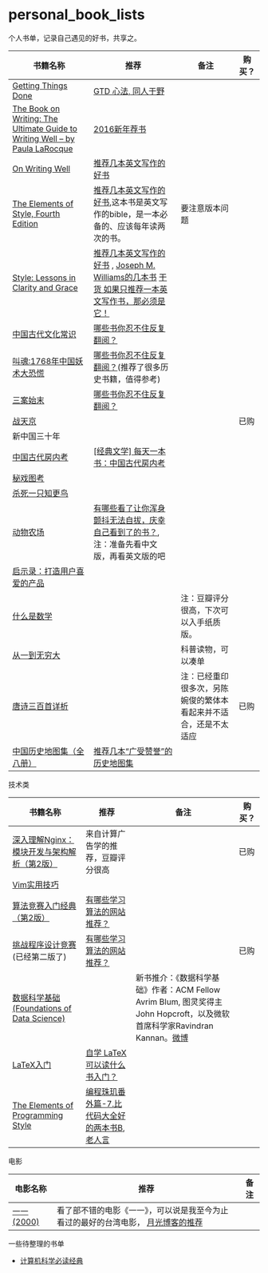 # personal_book_lists
个人书单，记录自己遇见的好书，共享之。

书籍名称 | 推荐 | 备注 | 购买？|
--- | --- | --- | --- 
[Getting Things Done](https://book.douban.com/subject/1316569/) | [GTD 心法, 同人于野](https://book.douban.com/review/1930909/) | 
[The Book on Writing: The Ultimate Guide to Writing Well – by Paula LaRocque](http://www.geekonomics10000.com/934) | [2016新年荐书](http://www.geekonomics10000.com/934) |
[On Writing Well](https://book.douban.com/subject/4740002/) | [推荐几本英文写作的好书](http://www.claudxiao.net/2011/07/books_on_writing/) |
[The Elements of Style, Fourth Edition](https://book.douban.com/subject/1433835/) | [推荐几本英文写作的好书](http://www.claudxiao.net/2011/07/books_on_writing/),这本书是英文写作的bible，是一本必备的、应该每年读两次的书。 | 要注意版本问题
[Style: Lessons in Clarity and Grace](https://book.douban.com/subject/4107521/) | [推荐几本英文写作的好书](http://www.claudxiao.net/2011/07/books_on_writing/) , [Joseph M. Williams的几本书](http://www.360doc.com/content/09/0607/12/3630_3800668.shtml) [干货 如果只推荐一本英文写作书，那必须是它！](http://mp.weixin.qq.com/s?__biz=MzAwMjM3MTc5OA==&mid=401553153&idx=1&sn=3e9cb5b1c5c2bccec5c1f5df9e37acad&scene=21#wechat_redirect)|
[中国古代文化常识](https://book.douban.com/subject/2747765/) | [哪些书你忍不住反复翻阅？](https://www.zhihu.com/question/40328549/answer/121739687) |
[叫魂:1768年中国妖术大恐慌](https://book.douban.com/subject/1269182/) | [哪些书你忍不住反复翻阅？](https://www.zhihu.com/question/40328549/answer/87031941)(推荐了很多历史书籍，值得参考) |
[三案始末](https://book.douban.com/subject/25760457/) | [哪些书你忍不住反复翻阅？](https://www.zhihu.com/question/40328549/answer/87031941) |
[战天京](https://book.douban.com/subject/1027725/) |  |  | 已购
新中国三十年 |  |
[中国古代房内考](https://book.douban.com/subject/1069138/) | [[经典文学] 每天一本书：中国古代房内考](http://bbs.feng.com/forum.php?mod=viewthread&tid=8324606) |
[秘戏图考](https://book.douban.com/subject/1010010/) |  |
[杀死一只知更鸟](https://book.douban.com/subject/6781808/) |  |
[动物农场](https://book.douban.com/subject/2035179/) | [有哪些看了让你浑身颤抖无法自拔，庆幸自己看到了的书？](https://www.zhihu.com/question/39474276/answer/82941687), 注：准备先看中文版，再看英文版的吧 | 
[启示录：打造用户喜爱的产品](https://book.douban.com/subject/5914587/) |  |
[什么是数学](https://book.douban.com/subject/1320282/) |  | 注：豆瓣评分很高，下次可以入手纸质版。
[从一到无穷大](https://book.douban.com/subject/1102715/) |  | 科普读物，可以凑单
[唐诗三百首详析](https://book.douban.com/subject/1274790/) |  | 注：已经重印很多次，另陈婉俊的繁体本看起来并不适合，还是不太适应 | 已购
[中国历史地图集（全八册）](https://book.douban.com/subject/1055304/) | [推荐几本“广受赞誉”的历史地图集](http://www.guokr.com/blog/220601/) |



技术类

书籍名称 | 推荐 | 备注 | 购买？
--- | --- | --- | --- 
[深入理解Nginx：模块开发与架构解析（第2版）](https://book.douban.com/subject/26745255/) | 来自计算广告学的推荐，豆瓣评分很高 |  | 已购
[Vim实用技巧](https://book.douban.com/subject/25869486/) |  |
[算法竞赛入门经典（第2版）](https://book.douban.com/subject/25902102/) | [有哪些学习算法的网站推荐？](https://www.zhihu.com/question/20368410/answer/60180633) |
[挑战程序设计竞赛](https://book.douban.com/subject/24749842/)(已经第二版了) | [有哪些学习算法的网站推荐？](https://www.zhihu.com/question/20368410/answer/60180633) |  | 已购
[数据科学基础(Foundations of Data Science)](https://www.cs.cornell.edu/jeh/book2016June9.pdf) |  | 新书推介：《数据科学基础》作者：ACM Fellow Avrim Blum, 图灵奖得主John Hopcroft，以及微软首席科学家Ravindran Kannan。[微博](http://weibo.com/1657470871/EbJ02Effi?type=comment#_rnd1475831904869)
[LaTeX入门](https://book.douban.com/subject/24703731/) | [自学 LaTeX 可以读什么书入门？](https://www.zhihu.com/question/26645810) |  |
[The Elements of Programming Style](https://book.douban.com/subject/1470267/) | [编程珠玑番外篇-7.比代码大全好的两本书B](http://blog.youxu.info/2008/11/23/the-elements-of-programming-styl/), [老人言](http://blog.codingnow.com/2009/07/the_elements_of_programming_style.html) |  |


电影

电影名称 | 推荐 | 备注
--- | --- | --- 
[一一 (2000)](https://movie.douban.com/subject/1292434/) | 看了部不错的电影《一一》，可以说是我至今为止看过的最好的台湾电影， [月光博客的推荐](https://twitter.com/williamlong/status/784567058344316932)



一些待整理的书单

- [计算机科学必读经典](http://blog.youxu.info/2008/04/09/classics-in-cs/)


